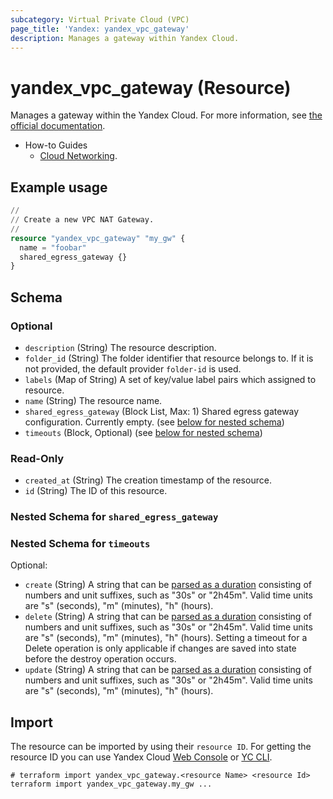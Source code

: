 ```yaml
---
subcategory: Virtual Private Cloud (VPC)
page_title: 'Yandex: yandex_vpc_gateway'
description: Manages a gateway within Yandex Cloud.
---
```


# yandex_vpc_gateway (Resource)

Manages a gateway within the Yandex Cloud. For more information, see [the official documentation](https://yandex.cloud/docs/vpc/concepts/gateways).

* How-to Guides
  * [Cloud Networking](https://yandex.cloud/docs/vpc/).

## Example usage

```terraform
//
// Create a new VPC NAT Gateway.
//
resource "yandex_vpc_gateway" "my_gw" {
  name = "foobar"
  shared_egress_gateway {}
}
```

<!-- schema generated by tfplugindocs -->
## Schema

### Optional

- `description` (String) The resource description.
- `folder_id` (String) The folder identifier that resource belongs to. If it is not provided, the default provider `folder-id` is used.
- `labels` (Map of String) A set of key/value label pairs which assigned to resource.
- `name` (String) The resource name.
- `shared_egress_gateway` (Block List, Max: 1) Shared egress gateway configuration. Currently empty. (see [below for nested schema](#nestedblock--shared_egress_gateway))
- `timeouts` (Block, Optional) (see [below for nested schema](#nestedblock--timeouts))

### Read-Only

- `created_at` (String) The creation timestamp of the resource.
- `id` (String) The ID of this resource.

<a id="nestedblock--shared_egress_gateway"></a>
### Nested Schema for `shared_egress_gateway`


<a id="nestedblock--timeouts"></a>
### Nested Schema for `timeouts`

Optional:

- `create` (String) A string that can be [parsed as a duration](https://pkg.go.dev/time#ParseDuration) consisting of numbers and unit suffixes, such as "30s" or "2h45m". Valid time units are "s" (seconds), "m" (minutes), "h" (hours).
- `delete` (String) A string that can be [parsed as a duration](https://pkg.go.dev/time#ParseDuration) consisting of numbers and unit suffixes, such as "30s" or "2h45m". Valid time units are "s" (seconds), "m" (minutes), "h" (hours). Setting a timeout for a Delete operation is only applicable if changes are saved into state before the destroy operation occurs.
- `update` (String) A string that can be [parsed as a duration](https://pkg.go.dev/time#ParseDuration) consisting of numbers and unit suffixes, such as "30s" or "2h45m". Valid time units are "s" (seconds), "m" (minutes), "h" (hours).

## Import

The resource can be imported by using their `resource ID`. For getting the resource ID you can use Yandex Cloud [Web Console](https://console.yandex.cloud) or [YC CLI](https://yandex.cloud/docs/cli/quickstart).

```shell
# terraform import yandex_vpc_gateway.<resource Name> <resource Id>
terraform import yandex_vpc_gateway.my_gw ...
```
